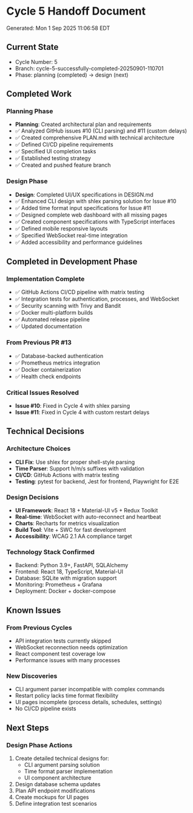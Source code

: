 # Cycle 5 Handoff Document

Generated: Mon  1 Sep 2025 11:06:58 EDT

## Current State
- Cycle Number: 5
- Branch: cycle-5-successfully-completed-20250901-110701
- Phase: planning (completed) → design (next)

## Completed Work
### Planning Phase
- **Planning**: Created architectural plan and requirements
- ✅ Analyzed GitHub issues #10 (CLI parsing) and #11 (custom delays)
- ✅ Created comprehensive PLAN.md with technical architecture
- ✅ Defined CI/CD pipeline requirements
- ✅ Specified UI completion tasks
- ✅ Established testing strategy
- ✅ Created and pushed feature branch

### Design Phase
- **Design**: Completed UI/UX specifications in DESIGN.md
- ✅ Enhanced CLI design with shlex parsing solution for Issue #10
- ✅ Added time format input specifications for Issue #11
- ✅ Designed complete web dashboard with all missing pages
- ✅ Created component specifications with TypeScript interfaces
- ✅ Defined mobile responsive layouts
- ✅ Specified WebSocket real-time integration
- ✅ Added accessibility and performance guidelines

## Completed in Development Phase
### Implementation Complete
- ✅ GitHub Actions CI/CD pipeline with matrix testing
- ✅ Integration tests for authentication, processes, and WebSocket
- ✅ Security scanning with Trivy and Bandit
- ✅ Docker multi-platform builds
- ✅ Automated release pipeline
- ✅ Updated documentation

### From Previous PR #13
- ✅ Database-backed authentication
- ✅ Prometheus metrics integration
- ✅ Docker containerization
- ✅ Health check endpoints

### Critical Issues Resolved
- **Issue #10**: Fixed in Cycle 4 with shlex parsing
- **Issue #11**: Fixed in Cycle 4 with custom restart delays

## Technical Decisions
### Architecture Choices
- **CLI Fix**: Use shlex for proper shell-style parsing
- **Time Parser**: Support h/m/s suffixes with validation
- **CI/CD**: GitHub Actions with matrix testing
- **Testing**: pytest for backend, Jest for frontend, Playwright for E2E

### Design Decisions
- **UI Framework**: React 18 + Material-UI v5 + Redux Toolkit
- **Real-time**: WebSocket with auto-reconnect and heartbeat
- **Charts**: Recharts for metrics visualization
- **Build Tool**: Vite + SWC for fast development
- **Accessibility**: WCAG 2.1 AA compliance target

### Technology Stack Confirmed
- Backend: Python 3.9+, FastAPI, SQLAlchemy
- Frontend: React 18, TypeScript, Material-UI
- Database: SQLite with migration support
- Monitoring: Prometheus + Grafana
- Deployment: Docker + docker-compose

## Known Issues
### From Previous Cycles
- API integration tests currently skipped
- WebSocket reconnection needs optimization
- React component test coverage low
- Performance issues with many processes

### New Discoveries
- CLI argument parser incompatible with complex commands
- Restart policy lacks time format flexibility
- UI pages incomplete (process details, schedules, settings)
- No CI/CD pipeline exists

## Next Steps
### Design Phase Actions
1. Create detailed technical designs for:
   - CLI argument parsing solution
   - Time format parser implementation
   - UI component architecture
2. Design database schema updates
3. Plan API endpoint modifications
4. Create mockups for UI pages
5. Define integration test scenarios

